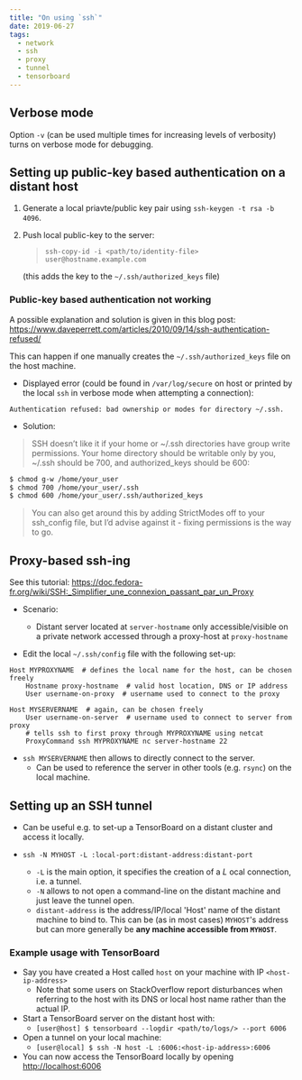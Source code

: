 ```yaml
---
title: "On using `ssh`"
date: 2019-06-27
tags:
  - network
  - ssh
  - proxy
  - tunnel
  - tensorboard
---
```


## Verbose mode

Option `-v` (can be used multiple times for increasing levels of verbosity) turns on verbose mode for debugging.

## Setting up public-key based authentication on a distant host

1. Generate a local priavte/public key pair using `ssh-keygen -t rsa -b 4096`.
2. Push local public-key to the server:
    > `ssh-copy-id -i <path/to/identity-file> user@hostname.example.com`

    (this adds the key to the `~/.ssh/authorized_keys` file)

### Public-key based authentication not working

A possible explanation and solution is given in this blog post: https://www.daveperrett.com/articles/2010/09/14/ssh-authentication-refused/

This can happen if one manually creates the `~/.ssh/authorized_keys` file on
the host machine.

* Displayed error (could be found in `/var/log/secure` on host or printed by
  the local `ssh` in verbose mode when attempting a connection):

`Authentication refused: bad ownership or modes for directory ~/.ssh.`

* Solution:

> SSH doesn’t like it if your home or ~/.ssh directories have group write
permissions. Your home directory should be writable only by you,
~/.ssh should be 700, and authorized_keys should be 600:

```bash
$ chmod g-w /home/your_user
$ chmod 700 /home/your_user/.ssh
$ chmod 600 /home/your_user/.ssh/authorized_keys
```

> You can also get around this by adding StrictModes off to your ssh_config
file, but I’d advise against it - fixing permissions is the way to go.

## Proxy-based ssh-ing

See this tutorial: https://doc.fedora-fr.org/wiki/SSH:_Simplifier_une_connexion_passant_par_un_Proxy

* Scenario:
    - Distant server located at `server-hostname` only accessible/visible on
    a private network accessed through a proxy-host at `proxy-hostname`

* Edit the local `~/.ssh/config` file with the following set-up:

```text
Host MYPROXYNAME  # defines the local name for the host, can be chosen freely
    Hostname proxy-hostname  # valid host location, DNS or IP address
    User username-on-proxy  # username used to connect to the proxy

Host MYSERVERNAME  # again, can be chosen freely
    User username-on-server  # username used to connect to server from proxy
    # tells ssh to first proxy through MYPROXYNAME using netcat
    ProxyCommand ssh MYPROXYNAME nc server-hostname 22
```

* `ssh MYSERVERNAME` then allows to directly connect to the server.
    - Can be used to reference the server in other tools (e.g. `rsync`) on the
    local machine.

## Setting up an SSH tunnel

* Can be useful e.g. to set-up a TensorBoard on a distant cluster and access it
locally.

* `ssh -N MYHOST -L :local-port:distant-address:distant-port`
    - `-L` is the main option, it specifies the creation of a *L* ocal
    connection, i.e. a tunnel.
    - `-N` allows to not open a command-line on the distant machine and
    just leave the tunnel open.
    - `distant-address` is the address/IP/local 'Host' name of the distant
    machine to bind to. This can be (as in most cases) `MYHOST`'s address but
    can more generally be **any machine accessible from `MYHOST`**.

### Example usage with TensorBoard

* Say you have created a Host called `host` on your machine with IP
  `<host-ip-address>`
    - Note that some users on StackOverflow report disturbances when
    referring to the host with its DNS or local host name rather than the
    actual IP.
* Start a TensorBoard server on the distant host with:
    - `[user@host] $ tensorboard --logdir <path/to/logs/> --port 6006`
* Open a tunnel on your local machine:
    - `[user@local] $ ssh -N host -L :6006:<host-ip-address>:6006`
* You can now access the TensorBoard locally by opening <http://localhost:6006>
